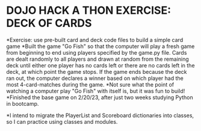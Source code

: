 # DOJO HACK A THON EXERCISE: DECK OF CARDS

*Exercise: use pre-built card and deck code files to build a simple card game
*Built the game "Go Fish" so that the computer will play a fresh game from beginning to end using players specified by the game.py file. Cards are dealt randomly to all players and drawn at random from the remaining deck until either one player has no cards left or there are no cards left in the deck, at which point the game stops. If the game ends because the deck ran out, the computer declares a winner based on which player had the most 4-card-matches during the game.
*Not sure what the point of watching a computer play "Go Fish" with itself is, but it was fun to build!
*Finished the base game on 2/20/23, after just two weeks studying Python in bootcamp.

*I intend to migrate the PlayerList and Scoreboard dictionaries into classes, so I can practice using classes and modules.